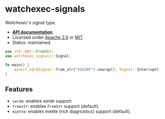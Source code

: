 # watchexec-signals

_Watchexec's signal type._

- **[API documentation][docs]**.
- Licensed under [Apache 2.0][license] or [MIT](https://passcod.mit-license.org).
- Status: maintained.

[docs]: https://docs.rs/watchexec-signals
[license]: ../../LICENSE

```rust
use std::str::FromStr;
use watchexec_signals::Signal;

fn main() {
    assert_eq!(Signal::from_str("SIGINT").unwrap(), Signal::Interrupt);
}
```

## Features

- `serde`: enables serde support.
- `fromstr`: enables `FromStr` support (default).
- `miette`: enables miette (rich diagnostics) support (default).
